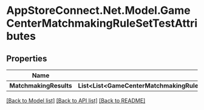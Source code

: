 # AppStoreConnect.Net.Model.GameCenterMatchmakingRuleSetTestAttributes

## Properties

Name | Type | Description | Notes
------------ | ------------- | ------------- | -------------
**MatchmakingResults** | **List&lt;List&lt;GameCenterMatchmakingRuleSetTestAttributesMatchmakingResultsInnerInner&gt;&gt;** |  | [optional] 

[[Back to Model list]](../README.md#documentation-for-models) [[Back to API list]](../README.md#documentation-for-api-endpoints) [[Back to README]](../README.md)

